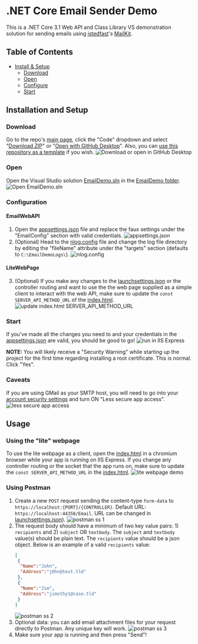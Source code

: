 # .NET Core Email Sender Demo
 This is a .NET Core 3.1 Web API and Class Library VS demonstration solution for sending emails using [jstedfast](https://github.com/jstedfast)'s [MailKit](https://github.com/jstedfast/MailKit).
 
 Table of Contents
---

* [Install & Setup](#installation-and-setup)
  * [Download](#download)
  * [Open](#open)
  * [Configure](#configuration)
  * [Start](#start)
 
 ## Installation and Setup
 
### Download
Go to the repo's [main page](../../), click the "Code" dropdown and select "[Download ZIP](../../archive/refs/heads/main.zip)" or "[Open with GitHub Desktop](x-github-client://openRepo/https://github.com/Tr-st-n/DotNetCore-Email-Sender-Demo)". Also, you can [use this repository as a template](../../generate) if you wish.
![Download or open in GitHub Desktop](https://i.imgur.com/8I6TxCx.gif)

### Open
Open the Visual Studio solution [EmailDemo.sln](/EmailDemo/EmailDemo.sln) in the [EmailDemo folder](/EmailDemo/).
![Open EmailDemo.sln](https://i.imgur.com/jSIgu62.gif)

### Configuration
#### EmailWebAPI
1. Open the [appsettings.json](/EmailDemo/EmailWebAPI/appsettings.json) file and replace the faux settings under the "EmailConfig" section with valid credentials.
![appsettings.json](https://i.imgur.com/Ex6iwdg.gif)
2. (Optional) Head to the [nlog.config](/EmailDemo/EmailWebAPI/nlog.config) file and change the log file directory by editing the "fileName" attribute under the "targets" section (defaults to `C:\EmailDemoLogs\`).
![nlog.config](https://i.imgur.com/tQJdXJc.gif)
#### LiteWebPage
3. (Optional) If you make any changes to the [launchsettings.json](/EmailDemo/EmailWebAPI/Properties/launchSettings.json) or the controller routing and want to use the the web page supplied as a simple client to interact with the web API, make sure to update the `const SERVER_API_METHOD_URL` of the [index.html](/EmailDemo/Index.html).
![update index.html SERVER_API_METHOD_URL](https://i.imgur.com/0aDlUcO.gif)

### Start
If you've made all the changes you need to and your credentials in the [appsettings.json](/EmailDemo/EmailWebAPI/appsettings.json) are valid, you should be good to go!
![run in IIS Express](https://i.imgur.com/BwfgKUF.png)

**NOTE:** You will likely receive a "Security Warning" while starting up the project for the first time regarding installing a root certificate. This is normal. Click "Yes".

### Caveats
If you are using GMail as your SMTP host, you will need to go into your [account security settings](https://myaccount.google.com/security) and turn ON "Less secure app access".
    ![less secure app access](https://i.imgur.com/iM2fEmg.png)

## Usage

### Using the "lite" webpage
To use the lite webpage as a client, open the [index.html](/EmailDemo/Index.html) in a chromium browser while your app is running on IIS Express. If you change any controller routing or the socket that the app runs on, make sure to update the `const SERVER_API_METHOD_URL` in the [index.html](/EmailDemo/Index.html).
    ![lite webpage demo](https://i.imgur.com/gIB9WTE.gif)

### Using Postman
1. Create a new `POST` request sending the content-type `form-data` to `https://localhost:{PORT}/{CONTROLLER}`. Default URL: `https://localhost:44358/Email`. URL can be changed in [launchsettings.json](/EmailDemo/EmailWebAPI/Properties/launchSettings.json)).
![postman ss 1](https://i.imgur.com/UIpIyPN.png)
2. The request body should have a minimum of two key value pairs: 1) `recipients` and 2) `subject` OR `textbody`. The `subject` and `textbody` value(s) should be plain text. The `recipients` value should be a json object. Below is an example of a valid `recipients` value:
    ```json
    [
     {
      "Name":"John",
      "Address":"j0hn@test.tld"
     },
     {
      "Name":"Jim",
      "Address":"jimothy1@case.tld"
     }
    ]
    ```
    ![postman ss 2](https://i.imgur.com/H3UfkiA.gif)
  3. Optional data: you can add email attachment files for your request directly to Postman. Any unique key will work.
    ![postman ss 3](https://i.imgur.com/9XSqaEc.png)
  4. Make sure your app is running and then press "Send"!
